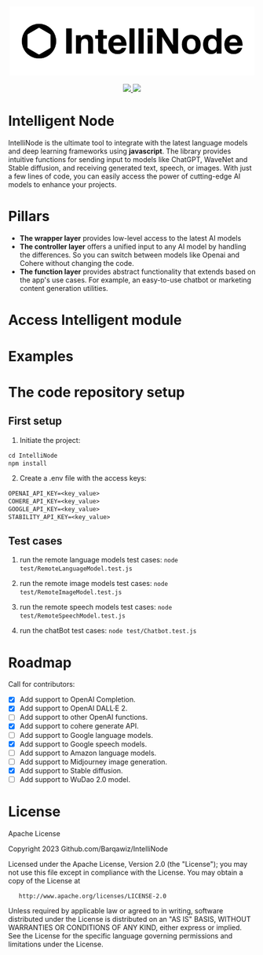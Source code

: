 
<p align="center">
<img src="images/intelligent_node_header.png" width="500em">
</p>

<p align="center">

<a href="https://opensource.org/licenses/Apache-2.0" alt="licenses tag">
    <img src="https://img.shields.io/github/license/Barqawiz/IntelliJava?style=flat-square" />
</a>

<img src="https://img.shields.io/badge/builder-intelliCode-green?style=flat-square" />

</p>

# Intelligent Node
IntelliNode is the ultimate tool to integrate with the latest language models and deep learning frameworks using **javascript**. The library provides intuitive functions for sending input to models like ChatGPT, WaveNet and Stable diffusion, and receiving generated text, speech, or images. With just a few lines of code, you can easily access the power of cutting-edge AI models to enhance your projects.

# Pillars
- **The wrapper layer** provides low-level access to the latest AI models
- **The controller layer** offers a unified input to any AI model by handling the differences. So you can switch between models like Openai and Cohere without changing the code.
- **The function layer** provides abstract functionality that extends based on the app's use cases. For example, an easy-to-use chatbot or marketing content generation utilities.

# Access Intelligent module
<to include>

# Examples
<to include>

# The code repository setup
## First setup
1. Initiate the project:
```
cd IntelliNode
npm install
```

2. Create a .env file with the access keys:<br>
```
OPENAI_API_KEY=<key_value>
COHERE_API_KEY=<key_value>
GOOGLE_API_KEY=<key_value>
STABILITY_API_KEY=<key_value>
```

## Test cases

1. run the remote language models test cases:
`node test/RemoteLanguageModel.test.js`


2. run the remote image models test cases:
`node test/RemoteImageModel.test.js`


3. run the remote speech models test cases:
`node test/RemoteSpeechModel.test.js`


4. run the chatBot test cases:
`node test/Chatbot.test.js`

# Roadmap
Call for contributors:
- [x] Add support to OpenAI Completion.
- [x] Add support to OpenAI DALL·E 2.
- [ ] Add support to other OpenAI functions.
- [x] Add support to cohere generate API.
- [ ] Add support to Google language models.
- [x] Add support to Google speech models.
- [ ] Add support to Amazon language models.
- [ ] Add support to Midjourney image generation.
- [x] Add support to Stable diffusion.
- [ ] Add support to WuDao 2.0 model.

# License
Apache License

Copyright 2023 Github.com/Barqawiz/IntelliNode

   Licensed under the Apache License, Version 2.0 (the "License");
   you may not use this file except in compliance with the License.
   You may obtain a copy of the License at

       http://www.apache.org/licenses/LICENSE-2.0

   Unless required by applicable law or agreed to in writing, software
   distributed under the License is distributed on an "AS IS" BASIS,
   WITHOUT WARRANTIES OR CONDITIONS OF ANY KIND, either express or implied.
   See the License for the specific language governing permissions and
   limitations under the License.
